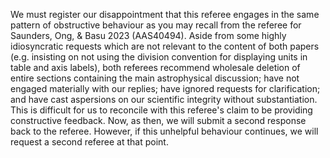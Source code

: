 We must register our disappointment that this referee engages in the same pattern of obstructive behaviour as you may recall from the referee for Saunders, Ong, & Basu 2023 (AAS40494). Aside from some highly idiosyncratic requests which are not relevant to the content of both papers (e.g. insisting on not using the division convention for displaying units in table and axis labels), both referees recommend wholesale deletion of entire sections containing the main astrophysical discussion; have not engaged materially with our replies; have ignored requests for clarification; and have cast aspersions on our scientific integrity without substantiation. This is difficult for us to reconcile with this referee's claim to be providing constructive feedback. Now, as then, we will submit a second response back to the referee. However, if this unhelpful behaviour continues, we will request a second referee at that point. 